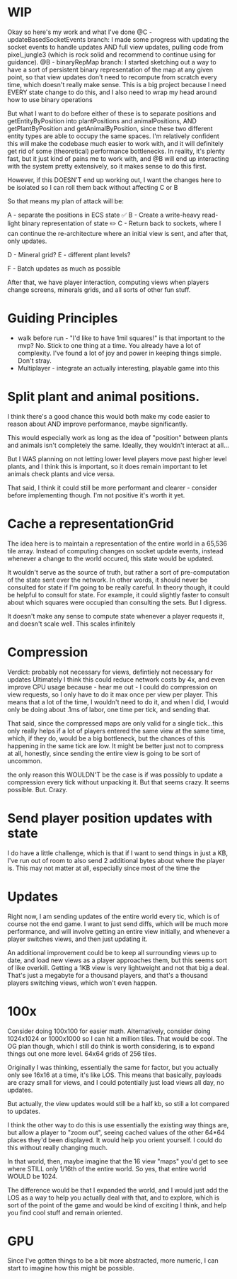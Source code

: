 # WIP
Okay so here's my work and what I've done
@C - updateBasedSocketEvents branch: I made some progress with updating the socket events to handle updates AND full view updates, pulling code from pixel_jungle3 (which is rock solid and recommend to continue using for guidance).
@B - binaryRepMap branch: I started sketching out a way to have a sort of persistent binary representation of the map at any given point, so that view updates don't need to recompute from scratch every time, which doesn't really make sense. This is a big project because I need EVERY state change to do this, and I also need to wrap my head around how to use binary operations

But what I want to do before either of these is to separate positions and getEntityByPosition into plantPositions and animalPositions, AND getPlantByPosition and getAnimalByPosition, since these two different entity types are able to occupy the same spaces. I'm relatively confident this will make the codebase much easier to work with, and it will definitely get rid of some (theoretical) performance bottlenecks. In reality, it's plenty fast, but it just kind of pains me to work with, and @B will end up interacting with the system pretty extensively, so it makes sense to do this first.

However, if this DOESN'T end up working out, I want the changes here to be isolated so I can roll them back without affecting C or B

So that means my plan of attack will be:

A - separate the positions in ECS state ✅
B - Create a write-heavy read-light binary representation of state ✏️
C - Return back to sockets, where I can continue the re-architecture where an initial view is sent, and after that, only updates.

D - Mineral grid?
E - different plant levels?

F - Batch updates as much as possible

After that, we have player interaction, computing views when players change screens, minerals grids, and all sorts of other fun stuff.

# Guiding Principles
- walk before run - "I'd like to have 1mil squares!" is that important to the mvp? No. Stick to one thing at a time. You already have a lot of complexity. I've found a lot of joy and power in keeping things simple. Don't stray.
- Multiplayer - integrate an actually interesting, playable game into this

# Split plant and animal positions.
I think there's a good chance this would both make my code easier to reason about AND improve performance, maybe significantly.

This would especially work as long as the idea of "position" between plants and animals isn't completely the same. Ideally, they wouldn't interact at all...

But I WAS planning on not letting lower level players move past higher level plants, and I think this is important, so it does remain important to let animals check plants and vice versa.

That said, I think it could still be more performant and clearer - consider before implementing though. I'm not positive it's worth it yet.

# Cache a representationGrid
The idea here is to maintain a representation of the entire world in a 65,536 tile array. Instead of computing changes on socket update events, instead whenever a change to the world occured, this state would be updated.

It wouldn't serve as the source of truth, but rather a sort of pre-computation of the state sent over the network. In other words, it should never be consulted for state if I'm going to be really careful. In theory though, it could be helpful to consult for state. For example, it could slightly faster to consult about which squares were occupied than consulting the sets. But I digress.

It doesn't make any sense to compute state whenever a player requests it, and doesn't scale well. This scales infinitely

# Compression
Verdict: probably not necessary for views, defintiely not necessary for updates
Ultimately I think this could reduce network costs by 4x, and even improve CPU usage because - hear me out - I could do compression on view requests, so I only have to do it max once per view per player. This means that a lot of the time, I wouldn't need to do it, and when I did, I would only be doing about .1ms of labor, one time per tick, and sending that.

That said, since the compressed maps are only valid for a single tick...this only really helps if a lot of players entered the same view at the same time, which, if they do, would be a big bottleneck, but the chances of this happening in the same tick are low. It might be better just not to compress at all, honestly, since sending the entire view is going to be sort of uncommon.

the only reason this WOULDN'T be the case is if was possibly to update a compression every tick without unpacking it. But that seems crazy. It seems possible. But. Crazy.

# Send player position updates with state
I do have a little challenge, which is that if I want to send things in just a KB, I've run out of room to also send 2 additional bytes about where the player is. This may not matter at all, especially since most of the time the 

# Updates
Right now, I am sending updates of the entire world every tic, which is of course not the end game. I want to just send diffs, which will be much more performance, and will involve getting an entire view initially, and whenever a player switches views, and then just updating it.

An additional improvement could be to keep all surrounding views up to date, and load new views as a player approaches them, but this seems sort of like overkill. Getting a 1KB view is very lightweight and not that big a deal. That's just a megabyte for a thousand players, and that's a thousand players switching views, which won't even happen.

# 100x
Consider doing 100x100 for easier math.
Alternatively, consider doing 1024x1024 or 1000x1000 so I can hit a million tiles. That would be cool.
The OG plan though, which I still do think is worth considering, is to expand things out one more level.
64x64 grids of 256 tiles.

Originally I was thinking, essentially the same for factor, but you actually only see 16x16 at a time, it's like LOS.
This means that basically, payloads are crazy small for views, and I could potentially just load views all day, no updates.

But actually, the view updates would still be a half kb, so still a lot compared to updates.

I think the other way to do this is use essentially the existing way things are, but allow a player to "zoom out", seeing cached values of the other 64*64 places they'd been displayed. It would help you orient yourself. I could do this without really changing much.

In that world, then, maybe imagine that the 16 view "maps" you'd get to see where STILL only 1/16th of the entire world. So yes, that entire world WOULD be 1024.

The difference would be that I expanded the world, and I would just add the LOS as a way to help you actually deal with that, and to explore, which is sort of the point of the game and would be kind of exciting I think, and help you find cool stuff and remain oriented.

# GPU
Since I've gotten things to be a bit more abstracted, more numeric, I can start to imagine how this might be possible.